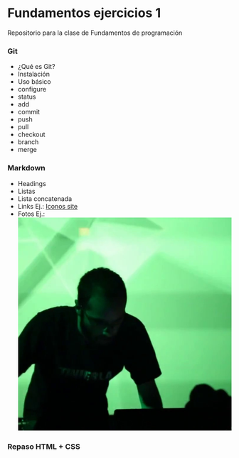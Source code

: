 
# Fundamentos ejercicios 1

Repositorio para la clase de Fundamentos de programación

### Git
- ¿Qué es Git?
- Instalación
- Uso básico
 - configure
 - status
 - add
 - commit
 - push
 - pull
 - checkout
 - branch
 - merge

### Markdown
- Headings
- Listas
 - Lista concatenada
- Links Ej.: [Iconos site](https://iconos.edu.mx)
- Fotos Ej.: ![](img/josecaos.live.2.jpg)

### Repaso HTML + CSS
